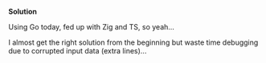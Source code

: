 **Solution**

Using Go today, fed up with Zig and TS, so yeah...

I almost get the right solution from the beginning but waste time debugging
due to corrupted input data (extra lines)...
